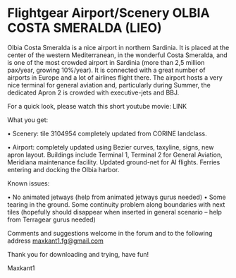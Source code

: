 # Flightgear Airport/Scenery OLBIA COSTA SMERALDA (LIEO)


Olbia Costa Smeralda is a nice airport in northern Sardinia. It is placed at the center of the western Mediterranean, in the wonderful Costa Smeralda, and is one of the most crowded airport in Sardinia (more than 2,5 million pax/year, growing 10%/year). It is connected with a great number of airports in Europe and a lot of airlines flight there. The airport hosts a very nice terminal for general aviation and, particularly during Summer, the dedicated Apron 2 is crowded with executive-jets and BBJ.

For a quick look, please watch this short youtube movie: LINK

What you get:

•	Scenery: tile 3104954 completely updated from CORINE landclass.

•	Airport: completely updated using Bezier curves, taxyline, signs, new apron layout. Buildings include Terminal 1, Terminal 2 for General Aviation, Meridiana maintenance facility. Updated ground-net for AI flights. Ferries entering and docking the Olbia harbor.

Known issues:

•	No animated jetways (help from animated jetways gurus needed)
•	Some tearing in the ground. Some continuity problem along boundaries with next tiles (hopefully should disappear when inserted in general scenario – help from Terragear gurus needed)

Comments and suggestions welcome in the forum and to the following address maxkant1.fg@gmail.com

Thank you for downloading and trying, have fun!

Maxkant1
